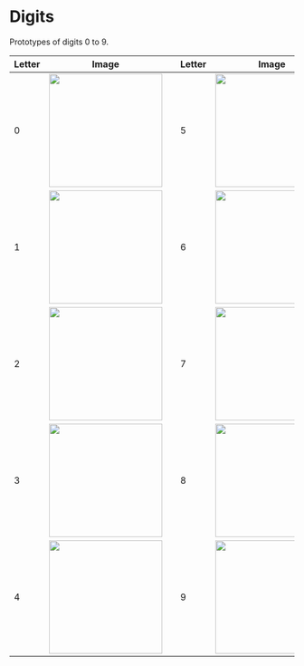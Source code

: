# Digits

Prototypes of digits 0 to 9.


| Letter  | Image | | Letter  | Image |
| ------------- | ------------- | ------------- | ------------- | ------------- |
| 0  | <img src="https://github.com/priba/graph_db/blob/master/prototypes/Digits/0.png" width="200"> | | 5  | <img src="https://github.com/priba/graph_db/blob/master/prototypes/Digits/5.png" width="200"> |
| 1  | <img src="https://github.com/priba/graph_db/blob/master/prototypes/Digits/1.png" width="200"> | | 6  | <img src="https://github.com/priba/graph_db/blob/master/prototypes/Digits/6.png" width="200"> |
| 2  | <img src="https://github.com/priba/graph_db/blob/master/prototypes/Digits/2.png" width="200"> | | 7  | <img src="https://github.com/priba/graph_db/blob/master/prototypes/Digits/7.png" width="200"> |
| 3  | <img src="https://github.com/priba/graph_db/blob/master/prototypes/Digits/3.png" width="200"> | | 8  | <img src="https://github.com/priba/graph_db/blob/master/prototypes/Digits/8.png" width="200"> |
| 4  | <img src="https://github.com/priba/graph_db/blob/master/prototypes/Digits/4.png" width="200"> | | 9  | <img src="https://github.com/priba/graph_db/blob/master/prototypes/Digits/9.png" width="200"> |

